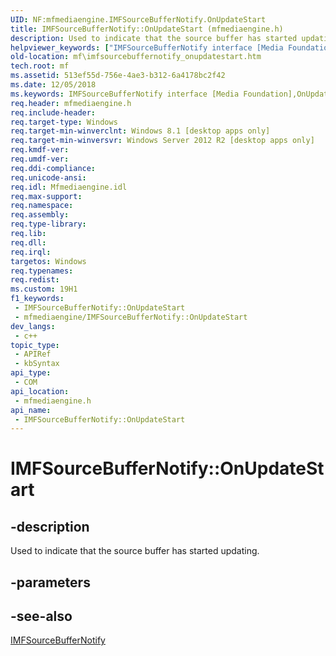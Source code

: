 ```yaml
---
UID: NF:mfmediaengine.IMFSourceBufferNotify.OnUpdateStart
title: IMFSourceBufferNotify::OnUpdateStart (mfmediaengine.h)
description: Used to indicate that the source buffer has started updating.
helpviewer_keywords: ["IMFSourceBufferNotify interface [Media Foundation]","OnUpdateStart method","IMFSourceBufferNotify.OnUpdateStart","IMFSourceBufferNotify::OnUpdateStart","OnUpdateStart","OnUpdateStart method [Media Foundation]","OnUpdateStart method [Media Foundation]","IMFSourceBufferNotify interface","mf.imfsourcebuffernotify_onupdatestart","mfmediaengine/IMFSourceBufferNotify::OnUpdateStart"]
old-location: mf\imfsourcebuffernotify_onupdatestart.htm
tech.root: mf
ms.assetid: 513ef55d-756e-4ae3-b312-6a4178bc2f42
ms.date: 12/05/2018
ms.keywords: IMFSourceBufferNotify interface [Media Foundation],OnUpdateStart method, IMFSourceBufferNotify.OnUpdateStart, IMFSourceBufferNotify::OnUpdateStart, OnUpdateStart, OnUpdateStart method [Media Foundation], OnUpdateStart method [Media Foundation],IMFSourceBufferNotify interface, mf.imfsourcebuffernotify_onupdatestart, mfmediaengine/IMFSourceBufferNotify::OnUpdateStart
req.header: mfmediaengine.h
req.include-header: 
req.target-type: Windows
req.target-min-winverclnt: Windows 8.1 [desktop apps only]
req.target-min-winversvr: Windows Server 2012 R2 [desktop apps only]
req.kmdf-ver: 
req.umdf-ver: 
req.ddi-compliance: 
req.unicode-ansi: 
req.idl: Mfmediaengine.idl
req.max-support: 
req.namespace: 
req.assembly: 
req.type-library: 
req.lib: 
req.dll: 
req.irql: 
targetos: Windows
req.typenames: 
req.redist: 
ms.custom: 19H1
f1_keywords:
 - IMFSourceBufferNotify::OnUpdateStart
 - mfmediaengine/IMFSourceBufferNotify::OnUpdateStart
dev_langs:
 - c++
topic_type:
 - APIRef
 - kbSyntax
api_type:
 - COM
api_location:
 - mfmediaengine.h
api_name:
 - IMFSourceBufferNotify::OnUpdateStart
---
```


# IMFSourceBufferNotify::OnUpdateStart


## -description

Used to indicate that the source buffer has started updating.

## -parameters

## -see-also

<a href="/windows/desktop/api/mfmediaengine/nn-mfmediaengine-imfsourcebuffernotify">IMFSourceBufferNotify</a>

